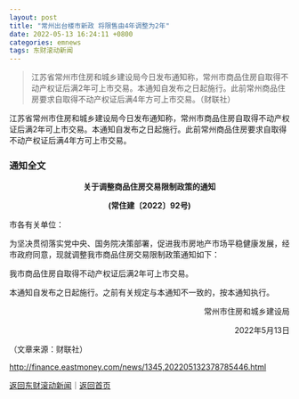 ```yaml
---
layout: post
title: "常州出台楼市新政 将限售由4年调整为2年"
date: 2022-05-13 16:24:11 +0800
categories: emnews
tags: 东财滚动新闻
---
```

> 江苏省常州市住房和城乡建设局今日发布通知称，常州市商品住房自取得不动产权证后满2年可上市交易。本通知自发布之日起施行。此前常州商品住房要求自取得不动产权证后满4年方可上市交易。（财联社）

<p>江苏省常州市住房和城乡建设局今日发布通知称，常州市商品住房自取得不动产权证后满2年可上市交易。本通知自发布之日起施行。此前常州商品住房要求自取得不动产权证后满4年方可上市交易。</p><h3 class="emh3">通知全文</h3><p style="text-align:center;"><strong>关于调整商品住房交易限制政策的通知</strong></p><p style="text-align:center;"><strong>(常住建〔2022〕92号)</strong></p><p>市各有关单位：</p><p>为坚决贯彻落实党中央、国务院决策部署，促进我市房地产市场平稳健康发展，经市政府同意，现就调整我市商品住房交易限制政策通知如下：</p><p>我市商品住房自取得不动产权证后满2年可上市交易。</p><p>本通知自发布之日起施行。之前有关规定与本通知不一致的，按本通知执行。</p><p style="text-align:right;">常州市住房和城乡建设局</p><p style="text-align:right;">2022年5月13日</p><p class="em_media">（文章来源：财联社）</p>

<http://finance.eastmoney.com/news/1345,202205132378785446.html>

[返回东财滚动新闻](//finews.withounder.com/emnews/)｜[返回首页](//finews.withounder.com/)